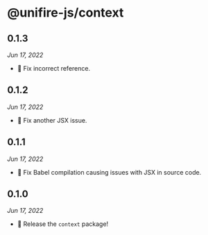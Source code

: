 # @unifire-js/context

## 0.1.3

<i>Jun 17, 2022</i>

* 🔧 Fix incorrect reference.

## 0.1.2

<i>Jun 17, 2022</i>

* 🔧 Fix another JSX issue.

## 0.1.1

<i>Jun 17, 2022</i>

* 🔧 Fix Babel compilation causing issues with JSX in source code.

## 0.1.0

<i>Jun 17, 2022</i>

* 🚀 Release the `context` package!